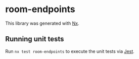 # room-endpoints

This library was generated with [Nx](https://nx.dev).

## Running unit tests

Run `nx test room-endpoints` to execute the unit tests via [Jest](https://jestjs.io).
